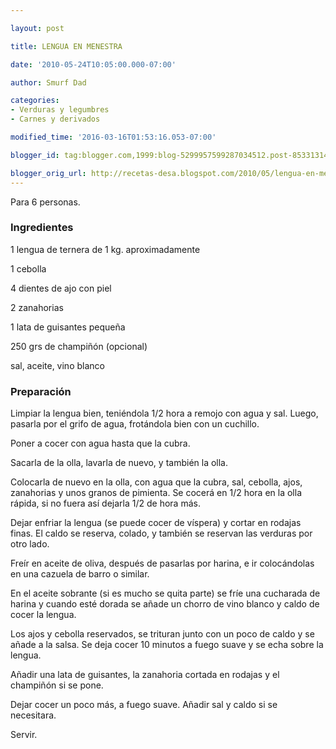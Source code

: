 ```yaml
---

layout: post

title: LENGUA EN MENESTRA

date: '2010-05-24T10:05:00.000-07:00'

author: Smurf Dad

categories:
- Verduras y legumbres
- Carnes y derivados

modified_time: '2016-03-16T01:53:16.053-07:00'

blogger_id: tag:blogger.com,1999:blog-5299957599287034512.post-8533131442973778187

blogger_orig_url: http://recetas-desa.blogspot.com/2010/05/lengua-en-menestra.html
---
```


Para 6 personas.

<h3>Ingredientes</h3>

1 lengua de ternera de 1 kg. aproximadamente

1 cebolla

4 dientes de ajo con piel

2 zanahorias

1 lata de guisantes pequeña

250 grs de champiñón (opcional)

sal, aceite, vino blanco

<h3>Preparación</h3>

Limpiar la lengua bien, teniéndola 1/2 hora a remojo con agua y sal. Luego, pasarla por el grifo de agua, frotándola bien con un cuchillo.

Poner a cocer con agua hasta que la cubra.

Sacarla de la olla, lavarla de nuevo, y también la olla.

Colocarla de nuevo en la olla, con agua que la cubra, sal, cebolla, ajos, zanahorias y unos granos de pimienta. Se cocerá en 1/2 hora en la olla rápida, si no fuera así dejarla 1/2 de hora más.

Dejar enfriar la lengua (se puede cocer de víspera) y cortar en rodajas finas. El caldo se reserva, colado, y también se reservan las verduras por otro lado.

Freír en aceite de oliva, después de pasarlas por harina, e ir colocándolas en una cazuela de barro o similar.

En el aceite sobrante (si es mucho se quita parte) se fríe una cucharada de harina y cuando esté dorada se añade un chorro de vino blanco y caldo de cocer la lengua.

Los ajos y cebolla reservados, se trituran junto con un poco de caldo y se añade a la salsa. Se deja cocer 10 minutos a fuego suave y se echa sobre la lengua.

Añadir una lata de guisantes, la zanahoria cortada en rodajas y el champiñón si se pone.

Dejar cocer un poco más, a fuego suave. Añadir sal y caldo si se necesitara.

Servir.